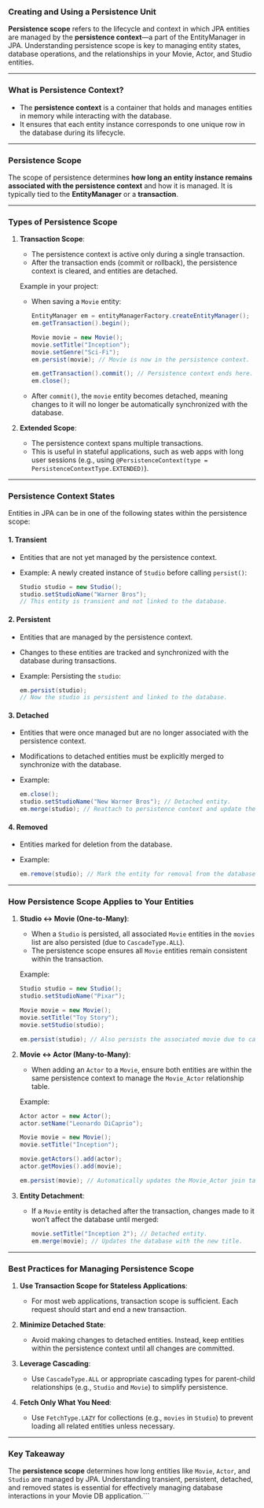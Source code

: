 ### Creating and Using a Persistence Unit

**Persistence scope** refers to the lifecycle and context in which JPA entities are managed by the **persistence context**—a part of the EntityManager in JPA. Understanding persistence scope is key to managing entity states, database operations, and the relationships in your Movie, Actor, and Studio entities.

---

### **What is Persistence Context?**

- The **persistence context** is a container that holds and manages entities in memory while interacting with the database.
- It ensures that each entity instance corresponds to one unique row in the database during its lifecycle.

---

### **Persistence Scope**

The scope of persistence determines **how long an entity instance remains associated with the persistence context** and how it is managed. It is typically tied to the **EntityManager** or a **transaction**.

---

### **Types of Persistence Scope**

1. **Transaction Scope**:
    
    - The persistence context is active only during a single transaction.
    - After the transaction ends (commit or rollback), the persistence context is cleared, and entities are detached.
    
    Example in your project:
    
    - When saving a `Movie` entity:
        
        ```java
        EntityManager em = entityManagerFactory.createEntityManager();
        em.getTransaction().begin();
        
        Movie movie = new Movie();
        movie.setTitle("Inception");
        movie.setGenre("Sci-Fi");
        em.persist(movie); // Movie is now in the persistence context.
        
        em.getTransaction().commit(); // Persistence context ends here.
        em.close();
        ```
        
    - After `commit()`, the `movie` entity becomes detached, meaning changes to it will no longer be automatically synchronized with the database.
        
2. **Extended Scope**:
    
    - The persistence context spans multiple transactions.
    - This is useful in stateful applications, such as web apps with long user sessions (e.g., using `@PersistenceContext(type = PersistenceContextType.EXTENDED)`).

---

### **Persistence Context States**

Entities in JPA can be in one of the following states within the persistence scope:

#### 1. **Transient**

- Entities that are not yet managed by the persistence context.
- Example: A newly created instance of `Studio` before calling `persist()`:
    
    ```java
    Studio studio = new Studio();
    studio.setStudioName("Warner Bros");
    // This entity is transient and not linked to the database.
    ```
    

#### 2. **Persistent**

- Entities that are managed by the persistence context.
- Changes to these entities are tracked and synchronized with the database during transactions.
- Example: Persisting the `studio`:
    
    ```java
    em.persist(studio);
    // Now the studio is persistent and linked to the database.
    ```
    

#### 3. **Detached**

- Entities that were once managed but are no longer associated with the persistence context.
- Modifications to detached entities must be explicitly merged to synchronize with the database.
- Example:
    
    ```java
    em.close();
    studio.setStudioName("New Warner Bros"); // Detached entity.
    em.merge(studio); // Reattach to persistence context and update the database.
    ```
    

#### 4. **Removed**

- Entities marked for deletion from the database.
- Example:
    
    ```java
    em.remove(studio); // Mark the entity for removal from the database.
    ```
    

---

### **How Persistence Scope Applies to Your Entities**

1. **Studio ↔ Movie (One-to-Many)**:
    
    - When a `Studio` is persisted, all associated `Movie` entities in the `movies` list are also persisted (due to `CascadeType.ALL`).
    - The persistence scope ensures all `Movie` entities remain consistent within the transaction.
    
    Example:
    
    ```java
    Studio studio = new Studio();
    studio.setStudioName("Pixar");
    
    Movie movie = new Movie();
    movie.setTitle("Toy Story");
    movie.setStudio(studio);
    
    em.persist(studio); // Also persists the associated movie due to cascading.
    ```
    
2. **Movie ↔ Actor (Many-to-Many)**:
    
    - When adding an `Actor` to a `Movie`, ensure both entities are within the same persistence context to manage the `Movie_Actor` relationship table.
    
    Example:
    
    ```java
    Actor actor = new Actor();
    actor.setName("Leonardo DiCaprio");
    
    Movie movie = new Movie();
    movie.setTitle("Inception");
    
    movie.getActors().add(actor);
    actor.getMovies().add(movie);
    
    em.persist(movie); // Automatically updates the Movie_Actor join table.
    ```
    
3. **Entity Detachment**:
    
    - If a `Movie` entity is detached after the transaction, changes made to it won’t affect the database until merged:
        
        ```java
        movie.setTitle("Inception 2"); // Detached entity.
        em.merge(movie); // Updates the database with the new title.
        ```
        

---

### **Best Practices for Managing Persistence Scope**

1. **Use Transaction Scope for Stateless Applications**:
    
    - For most web applications, transaction scope is sufficient. Each request should start and end a new transaction.
2. **Minimize Detached State**:
    
    - Avoid making changes to detached entities. Instead, keep entities within the persistence context until all changes are committed.
3. **Leverage Cascading**:
    
    - Use `CascadeType.ALL` or appropriate cascading types for parent-child relationships (e.g., `Studio` and `Movie`) to simplify persistence.
4. **Fetch Only What You Need**:
    
    - Use `FetchType.LAZY` for collections (e.g., `movies` in `Studio`) to prevent loading all related entities unless necessary.

---

### **Key Takeaway**

The **persistence scope** determines how long entities like `Movie`, `Actor`, and `Studio` are managed by JPA. Understanding transient, persistent, detached, and removed states is essential for effectively managing database interactions in your Movie DB application.```